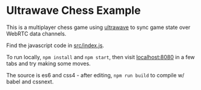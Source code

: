 # Ultrawave Chess Example

This is a multiplayer chess game using [ultrawave](//github.com/charlieschwabcher/ultrawave)
to sync game state over WebRTC data channels.

Find the javascript code in [src/index.js](src/index.js).

To run locally, `npm install` and `npm start`, then visit [localhost:8080](http://localhost:8080/) in a few tabs and try making some moves.

The source is es6 and css4 - after editing, `npm run build` to compile w/ babel and cssnext.
